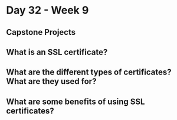 # Day 32 - Week 9
## Capstone Projects
## What is an SSL certificate?

## What are the different types of certificates? What are they used for?

## What are some benefits of using SSL certificates?